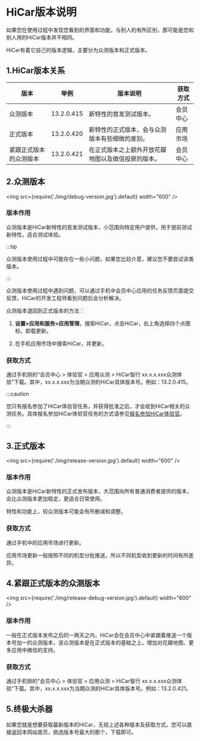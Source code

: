 # HiCar版本说明

如果您在使用过程中发现您看到的界面和功能，与别人的有所区别，那可能是您和别人用的HiCar版本并不相同。

HiCar有着它自己的版本逻辑，主要分为众测版本和正式版本。

## 1.HiCar版本关系

| 版本          | 举例         | 版本说明                      | 获取方式 |
| ----------- | ---------- | ------------------------- | ---- |
| 众测版本        | 13.2.0.415 | 新特性的首发测试版本。               | 会员中心 |
| 正式版本        | 13.2.0.420 | 新特性的正式版本，会与众测版本有些细微的差别。   | 应用市场 |
| 紧跟正式版本的众测版本 | 13.2.0.421 | 在正式版本之上额外开放花瓣地图以及微信投屏的版本。 | 会员中心 |

## 2.众测版本
<img
  src={require('./img/debug-version.jpg').default}
  width="600" 
/>

### 版本作用

众测版本是HiCar新特性的首发测试版本，小范围向特定用户提供，用于提前测试新特性，适合测试体验。

:::tip

众测版本使用过程中可能存在一些小问题，如果您比较介意，建议您不要尝试该类版本。

:::

众测版本使用过程中遇到问题，可以通过手机中会员中心应用的任务反馈页面提交反馈，HiCar的开发工程师看到问题后会分析解决。

众测版本退回到正式版本的方法：

1. **设置>应用和服务>应用管理**，搜索HiCar，点击HiCar，右上角选择四个点图标，卸载更新。

2. 在手机应用市场中搜索HiCar，并更新。

### 获取方式

通过手机侧的“会员中心 > 体验官 > 应用众测 > HiCar智行 xx.x.x.xxx众测体验”下载。其中，xx.x.x.xxx为当期众测的HiCar具体版本号。例如：13.2.0.415。

:::caution

您只有报名参加了HiCar体验官任务，并获得批准之后，才会收到HiCar相关的众测任务。具体报名参加HiCar体验官任务的方式请参见[报名参加HiCar体验官](https://mp.weixin.qq.com/s?__biz=MzU4ODg0MDI4Nw==&mid=2247484067&idx=1&sn=51b56b23ea8dd83ec78bbfc62fbb5269&chksm=fdd7ee93caa06785c6323002580d9adeee549eae7fb78c0517cc84952e99ea44228ff0959474&token=1335057761&lang=zh_CN#rd)。

:::

## 3.正式版本

<img
  src={require('./img/release-version.jpg').default}
  width="600" 
/>

### 版本作用

众测版本是HiCar新特性的正式发布版本，大范围向所有普通消费者提供的版本，会比众测版本更加稳定，更适合日常使用。

特性和功能上，较众测版本可能会有所删减和调整。

### 获取方式

通过手机中的应用市场进行更新。

应用市场更新一般按照不同的机型分批推送，所以不同机型收到更新的时间有所差异。

## 4.紧跟正式版本的众测版本

<img
  src={require('./img/release-debug-version.jpg').default}
  width="600" 
/>

### 版本作用

一般在正式版本发布之后的一两天之内，HiCar会在会员中心中紧跟着推送一个版本号加一的众测版本，该众测版本是在正式版本的基础之上，增加对花瓣地图、更多应用中微信的支持。

### 获取方式

通过手机侧的“会员中心 > 体验官 > 应用众测 > HiCar智行 xx.x.x.xxx众测体验”下载。其中，xx.x.x.xxx为当期众测的HiCar具体版本号。例如：13.2.0.421。

## 5.终极大杀器

如果您就是想要获取最新版本的HiCar，无视上述各种版本及获取方式，您可以直接返回本网站首页，挑选版本号最大的那个，下载即可。
